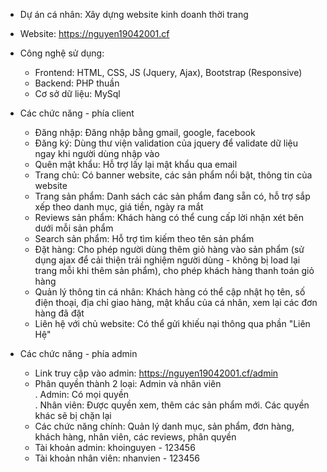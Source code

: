 - Dự án cá nhân: Xây dựng website kinh doanh thời trang
- Website: https://nguyen19042001.cf
- Công nghệ sử dụng:
  + Frontend: HTML, CSS, JS (Jquery, Ajax), Bootstrap (Responsive)
  + Backend: PHP thuần
  + Cơ sở dữ liệu: MySql
  
- Các chức năng - phía client
  + Đăng nhập: Đăng nhập bằng gmail, google, facebook
  + Đăng ký: Dùng thư viện validation của jquery để validate dữ liệu ngay khi người dùng nhập vào
  + Quên mật khẩu: Hỗ trợ lấy lại mật khẩu qua email
  + Trang chủ: Có banner website, các sản phẩm nổi bật, thông tin của website
  + Trang sản phẩm: Danh sách các sản phẩm đang sẵn có, hỗ trợ sắp xếp theo danh mục, giá tiền, ngày ra mắt
  + Reviews sản phẩm: Khách hàng có thể cung cấp lời nhận xét bên dưới mỗi sản phẩm
  + Search sản phẩm: Hỗ trợ tìm kiếm theo tên sản phẩm
  + Đặt hàng: Cho phép người dùng thêm giỏ hàng vào sản phẩm (sử dụng ajax để cải thiện trải nghiệm người dùng - không bị load lại trang mỗi khi thêm sản phẩm), cho phép khách hàng thanh toán giỏ hàng
  + Quản lý thông tin cá nhân: Khách hàng có thể cập nhật họ tên, số điện thoại, địa chỉ giao hàng, mật khẩu của cá nhân, xem lại các đơn hàng đã đặt
  + Liên hệ với chủ website: Có thể gửi khiếu nại thông qua phần "Liên Hệ"
  
- Các chức năng - phía admin
  + Link truy cập vào admin: https://nguyen19042001.cf/admin
  + Phân quyền thành 2 loại: Admin và nhân viên <br>
    . Admin: Có mọi quyền <br>
    . Nhân viên: Được quyền xem, thêm các sản phẩm mới. Các quyền khác sẽ bị chặn lại <br>
   + Các chức năng chính: Quản lý danh mục, sản phẩm, đơn hàng, khách hàng, nhân viên, các reviews, phân quyền
   + Tài khoản admin: khoinguyen - 123456
   + Tài khoản nhân viên: nhanvien - 123456
